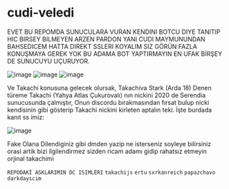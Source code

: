 # cudi-veledi

EVET BU REPOMDA SUNUCULARA VURAN KENDINI BOTCU DIYE TANITIP HIC BIRSEY BILMEYEN ARZEN PARDON YANI CUDI MAYMUNUNDAN BAHSEDICEM HATTA DIREKT SSLERI KOYALIM SIZ GÖRÜN FAZLA KONUŞMAYA GEREK YOK BU ADAMA BOT YAPTIRMAYIN EN UFAK BİRŞEY DE SUNUCUYU UÇURUYOR.

![image](https://media.discordapp.net/attachments/1125892939726467213/1125917461615747112/IMG_9684.png?width=1439&height=664)
![image](https://media.discordapp.net/attachments/1125892939726467213/1125917460428759171/IMG_9686.png?width=1439&height=664)
![image](https://media.discordapp.net/attachments/1125892939726467213/1125917155171500144/IMG_9418.png?width=979&height=256)

Ve Takachi konusuna gelecek olursak, Takachiva Stark (Arda 18) Denen türeme Takachi (Yahya Atlas Çukurovalı) nın nickini 2020 de Serendia sunucusunda çalmıştır, Onun discordu bırakmasından fırsat bulup nicki kendisinin gibi gösterip Takachi nickini kirleten aptalın teki. İşte burdada kanıt ss imiz:

![image](https://media.discordapp.net/attachments/1125892939726467213/1125897176317436036/image.png?width=546&height=222)

Fake Olana Dilendiginiz gibi dmden yazip ne isterseniz soyleye bilirsiniz orasi artik bizi ilgilendirmez sizden ricam adamı gidip rahatsız etmeyin orjinal takachimi

`REPODAKİ ASKLARIMIN DC ISIMLERI`
`takachijs`
`ertu`
`sxrkanreich`
`papazchavo`
`darkdayscim`
